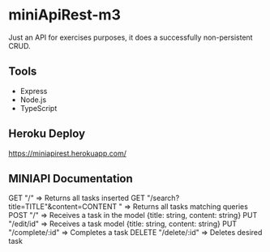 # miniApiRest-m3


Just an API for exercises purposes, it does a successfully non-persistent CRUD.

## Tools
- Express
- Node.js
- TypeScript

## Heroku Deploy

https://miniapirest.herokuapp.com/

## MINIAPI Documentation

 GET "/" => Returns all tasks inserted
 GET "/search?title=TITLE"&content=CONTENT " => Returns all tasks matching queries
 POST "/" => Receives a task in the model {title: string, content: string}
 PUT "/edit/id" => Receives a task model {title: string, content: string}
 PUT "/complete/:id" => Completes a task
 DELETE "/delete/:id" => Deletes desired task
 
 
